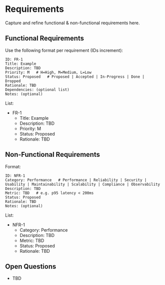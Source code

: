 # Requirements

Capture and refine functional & non-functional requirements here.

## Functional Requirements
Use the following format per requirement (IDs increment):
```
ID: FR-1
Title: Example
Description: TBD
Priority: M   # H=High, M=Medium, L=Low
Status: Proposed   # Proposed | Accepted | In-Progress | Done | Dropped
Rationale: TBD
Dependencies: (optional list)
Notes: (optional)
```
List:
- FR-1
  - Title: Example
  - Description: TBD
  - Priority: M
  - Status: Proposed
  - Rationale: TBD

## Non-Functional Requirements
Format:
```
ID: NFR-1
Category: Performance   # Performance | Reliability | Security | Usability | Maintainability | Scalability | Compliance | Observability
Description: TBD
Metric: TBD   # e.g. p95 latency < 200ms
Status: Proposed
Rationale: TBD
Notes: (optional)
```
List:
- NFR-1
  - Category: Performance
  - Description: TBD
  - Metric: TBD
  - Status: Proposed
  - Rationale: TBD

## Open Questions
- TBD
